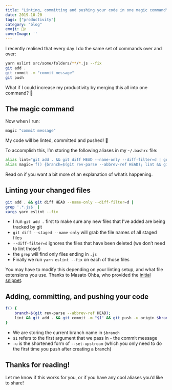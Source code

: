 ```yaml
---
title: "Linting, committing and pushing your code in one magic command"
date: 2019-10-20
tags: ["productivity"]
category: "blog"
emoji: 🧙‍♀️
coverImage: ''
--- 
```

I recently realised that every day I do the same set of commands over and over:

```bash
yarn eslint src/some/folders/**/*.js --fix
git add .
git commit -m "commit message"
git push
```

What if I could increase my productivity by merging this all into one command? 🤔 

## The magic command
Now when I run:

```bash
magic "commit message"
```

My code will be linted, committed and pushed! 🎉 

To accomplish this, I’m storing the following aliases in my `~/.bashrc` file:

```bash
alias lint="git add . && git diff HEAD --name-only --diff-filter=d | grep '.*.js$' | xargs yarn eslint --fix"
alias magic='f() {branch=$(git rev-parse --abbrev-ref HEAD); lint && git add . && git commit -m "$1" && git push -u origin $branch;};f'
```

Read on if you want a bit more of an explanation of what’s happening.

## Linting your changed files
```bash
git add . && git diff HEAD --name-only --diff-filter=d |
grep '.*.js$' |
xargs yarn eslint --fix
```

- I run `git add .`  first to make sure any new files that I’ve added are being tracked by git
- `git diff --staged --name-only` will grab the file names of all staged files
- `--diff-filter=d` ignores the files that have been deleted (we don’t need to lint those!)
- the `grep` will find only files ending in `.js`
- Finally we run  `yarn eslint --fix` on each of those files

You may have to modify this depending on your linting setup, and what file extensions you use. Thanks to Masato Ohba, who provided the [initial snippet](https://dev.to/ohbarye/lint-only-over-changed-files-4e7j).


## Adding, committing, and pushing your code
```bash
f() {
    branch=$(git rev-parse --abbrev-ref HEAD);
    lint && git add . && git commit -m "$1" && git push -u origin $branch;
}
```

- We are storing the current branch name in `$branch`
-  `$1` refers to the first argument that we pass in - the commit message
- `-u` is the shortened form of `--set-upstream` (which you only need to do the first time you push after creating a branch)

## Thanks for reading!

Let me know if this works for you, or if you have any cool aliases you’d like to share!